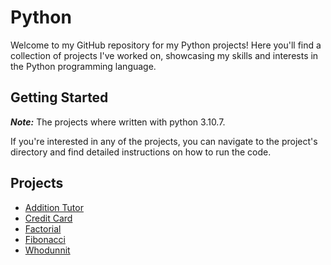 # Python

Welcome to my GitHub repository for my Python projects! Here you'll find a collection of projects I've worked on, showcasing my skills and interests in the Python programming language.

## Getting Started
***Note:*** The projects where written with python 3.10.7.

If you're interested in any of the projects, you can navigate to the project's directory and find detailed instructions on how to run the code.

## Projects
- [Addition Tutor](/addition_tutor)
- [Credit Card](./credit_card)
- [Factorial](./factorial)
- [Fibonacci](./fibonacci)
- [Whodunnit](./whodunnit)